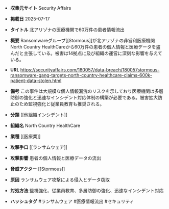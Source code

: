 - **収集元サイト**
Security Affairs

- **掲載日**
2025-07-17

- **タイトル**
北アリゾナの医療機関で60万件の患者情報流出

- **概要**
Ransomwareグループ[[Stormous]]が北アリゾナの非営利医療機関North Country HealthCareから60万件の患者の個人情報と医療データを盗んだと主張している。被害は14拠点に及び組織の運営に深刻な影響を与えている。

- **URL**
https://securityaffairs.com/180057/data-breach/180057stormous-ransomware-gang-targets-north-country-healthcare-claims-600k-patient-data-stolen.html

- **備考**
この事件は大規模な個人情報漏洩のリスクを示しており医療機関は多層防御の強化と迅速なインシデント対応体制の構築が必要である。被害拡大防止のため監視強化と従業員教育も推奨される。

- **分類**
[[他組織インシデント]]

- **組織名**
North Country HealthCare

- **業種**
[[医療業]]

- **攻撃手口**
[[ランサムウェア]]

- **攻撃影響**
患者の個人情報と医療データの流出

- **脅威アクター**
[[Stormous]]

- **原因**
ランサムウェア攻撃による侵入とデータ窃取

- **対処方法**
監視強化、従業員教育、多層防御の強化、迅速なインシデント対応

- **ハッシュタグ**
#ランサムウェア #医療情報流出 #セキュリティ
